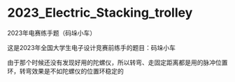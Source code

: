 # 2023_Electric_Stacking_trolley
2023年电赛练手题（码垛小车）

这是2023年全国大学生电子设计竞赛前练手的题目：码垛小车

由于那个时候还没有发现好用的陀螺仪，所以转弯、走固定距离都是用的脉冲位置环，转弯效果是不如陀螺仪的位置环稳定的
